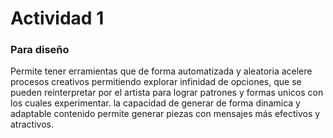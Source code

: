 # Actividad 1

### Para diseño
Permite tener erramientas que de forma automatizada y aleatoria acelere procesos creativos permitiendo explorar infinidad de opciones, que se pueden reinterpretar por el artista para lograr patrones y formas unicos con los cuales experimentar.
la capacidad de generar de forma dinamica y adaptable contenido permite generar piezas con mensajes más efectivos y atractivos.
